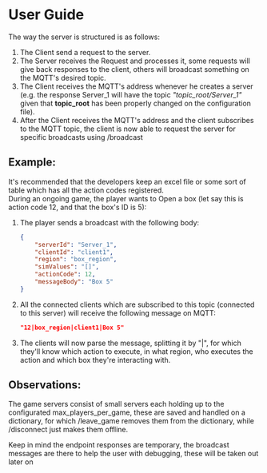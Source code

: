 # User Guide

The way the server is structured is as follows:

1. The Client send a request to the server.
2. The Server receives the Request and processes it, some requests will give back responses to the client, others will broadcast something on the MQTT's desired topic.
3. The Client receives the MQTT's address whenever he creates a server (e.g. the response Server\_1 will have the topic _"topic\_root/Server\_1"_ given that **topic\_root** has been properly changed on the configuration file).
4. After the Client receives the MQTT's address and the client subscribes to the MQTT topic, the client is now able to request the server for specific broadcasts using /broadcast

## Example:

It's recommended that the developers keep an excel file or some sort of table which has all the action codes registered.\
During an ongoing game, the player wants to Open a box (let say this is action code 12, and that the box's ID is 5):

1.  The player sends a broadcast with the following body:

    ```json
    {
        "serverId": "Server_1",
        "clientId": "client1",
        "region": "box_region",
        "simValues": "[]",
        "actionCode": 12,
        "messageBody": "Box 5"
    }
    ```
2.  All the connected clients which are subscribed to this topic (connected to this server) will receive the following message on MQTT:

    ```json
    "12|box_region|client1|Box 5"
    ```
3. The clients will now parse the message, splitting it by "|", for which they'll know which action to execute, in what region, who executes the action and which box they're interacting with.

## Observations:

The game servers consist of small servers each holding up to the configurated max\_players\_per\_game, these are saved and handled on a dictionary, for which /leave\_game removes them from the dictionary, while /disconnect just makes them offline.

Keep in mind the endpoint responses are temporary, the broadcast messages are there to help the user with debugging, these will be taken out later on
